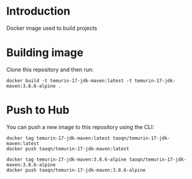 # Introduction
Docker image used to build projects

# Building image
Clone this repository and then run:
```
docker build -t temurin-17-jdk-maven:latest -t temurin-17-jdk-maven:3.8.6-alpine .
```

# Push to Hub
You can push a new image to this repository using the CLI:
```
docker tag temurin-17-jdk-maven:latest taoqn/temurin-17-jdk-maven:latest
docker push taoqn/temurin-17-jdk-maven:latest

docker tag temurin-17-jdk-maven:3.8.6-alpine taoqn/temurin-17-jdk-maven:3.8.6-alpine
docker push taoqn/temurin-17-jdk-maven:3.8.6-alpine
```
